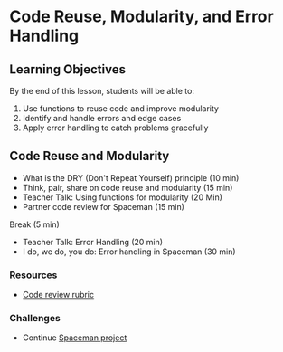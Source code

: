 # Code Reuse, Modularity, and Error Handling

## Learning Objectives
By the end of this lesson, students will be able to:
1. Use functions to reuse code and improve modularity
1. Identify and handle errors and edge cases
1. Apply error handling to catch problems gracefully

## Code Reuse and Modularity
- What is the DRY (Don't Repeat Yourself) principle (10 min)
- Think, pair, share on code reuse and modularity (15 min)
- Teacher Talk: Using functions for modularity (20 Min)
- Partner code review for Spaceman (15 min)

Break (5 min)

- Teacher Talk: Error Handling (20 min)
- I do, we do, you do: Error handling in Spaceman (30 min)

### Resources
- [Code review rubric]

### Challenges
- Continue [Spaceman project]

[Spaceman project]: ../Projects/Spaceman
[code review rubric]: https://make.sc/code-review-rubric